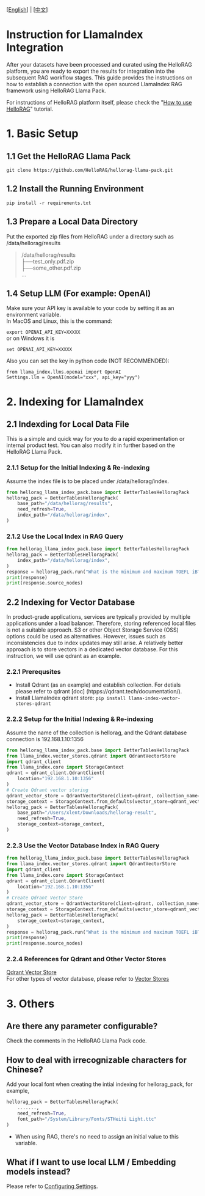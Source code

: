 [[English](https://github.com/HelloRAG/hellorag-llama-pack)] |  [[中文](https://github.com/HelloRAG/hellorag-llama-pack/blob/main/README_CN.md)]
# Instruction for LlamaIndex Integration

After your datasets have been processed and curated using the HelloRAG platform, you are ready to export the results for integration into the subsequent RAG workflow stages. This guide provides the instructions on how to establish a connection with the open sourced LlamaIndex RAG framework using HelloRAG Llama Pack. 

For instructions of HelloRAG platform itself, please check the "[How to use HelloRAG](https://hellorag.ai/tutorial)" tutorial.

# 1. Basic Setup
## 1.1 Get the HelloRAG Llama Pack
```git clone https://github.com/HelloRAG/hellorag-llama-pack.git```

## 1.2 Install the Running Environment
```pip install -r requirements.txt  ```

## 1.3 Prepare a Local Data Directory
Put the exported zip files from HelloRAG under a directory such as /data/hellorag/results 
>/data/hellorag/results  
> ├──test_only.pdf.zip  
> ├──some_other.pdf.zip  
> ...

## 1.4 Setup LLM (For example: OpenAI)
Make sure your API key is available to your code by setting it as an environment variable.   
In MacOS and Linux, this is the command:

```export OPENAI_API_KEY=XXXXX```  
or on Windows it is

```set OPENAI_API_KEY=XXXXX```

Also you can set the key in python code (NOT RECOMMENDED):


```
from llama_index.llms.openai import OpenAI
Settings.llm = OpenAI(model="xxx", api_key="yyy")
```

# 2. Indexing for LlamaIndex

## 2.1 Indexding for Local Data File

This is a simple and quick way for you to do a rapid experimentation or internal product test. You can also modify it in further based on the HelloRAG Llama Pack. 

### 2.1.1 Setup for the Initial Indexing & Re-indexing

Assume the index file is to be placed under /data/hellorag/index.
```python
from hellorag_llama_index_pack.base import BetterTablesHelloragPack
hellorag_pack = BetterTablesHelloragPack(
    base_path="/data/hellorag/results",
    need_refresh=True,
    index_path="/data/hellorag/index",
)
```

### 2.1.2 Use the Local Index in RAG Query 

```python
from hellorag_llama_index_pack.base import BetterTablesHelloragPack
hellorag_pack = BetterTablesHelloragPack(
    index_path="/data/hellorag/index",
)
response = hellorag_pack.run("What is the minimum and maximum TOEFL iBT score range for the Advanced level in the Speaking section? ")
print(response)
print(response.source_nodes)
```

## 2.2 Indexing for Vector Database

In product-grade applications, services are typically provided by multiple applications under a load balancer. Therefore, storing referenced local files is not a suitable approach. S3 or other Object Storage Service (OSS) options could be used as alternatives. However, issues such as inconsistencies due to index updates may still arise. A relatively better approach is to store vectors in a dedicated vector database. For this instruction, we will use qdrant as an example.

### 2.2.1 Prerequsites
* Install Qdrant (as an example) and establish collection. For detials please refer to qdrant [doc] (htpps://qdrant.tech/documentation/). 
* Install LlamaIndex qdrant store: ```pip install llama-index-vector-stores-qdrant```

### 2.2.2 Setup for the Initial Indexing & Re-indexing

Assume the name of the collection is hellorag, and the Qdrant database connection is 192.168.1.10:1356 
```python
from hellorag_llama_index_pack.base import BetterTablesHelloragPack
from llama_index.vector_stores.qdrant import QdrantVectorStore
import qdrant_client
from llama_index.core import StorageContext
qdrant = qdrant_client.QdrantClient(
    location="192.168.1.10:1356"
)
# Create Qdrant vector storing
qdrant_vector_store = QdrantVectorStore(client=qdrant, collection_name="hellorag")
storage_context = StorageContext.from_defaults(vector_store=qdrant_vector_store)
hellorag_pack = BetterTablesHelloragPack(
    base_path="/Users/xlent/Downloads/hellorag-result",
    need_refresh=True,
    storage_context=storage_context,
)
```
### 2.2.3 Use the Vector Database Index in RAG Query 
```python
from hellorag_llama_index_pack.base import BetterTablesHelloragPack
from llama_index.vector_stores.qdrant import QdrantVectorStore
import qdrant_client
from llama_index.core import StorageContext
qdrant = qdrant_client.QdrantClient(
    location="192.168.1.10:1356"
)
# Create Qdrant Vector Store
qdrant_vector_store = QdrantVectorStore(client=qdrant, collection_name="hellorag")
storage_context = StorageContext.from_defaults(vector_store=qdrant_vector_store)
hellorag_pack = BetterTablesHelloragPack(
    storage_context=storage_context,
)
response = hellorag_pack.run("What is the minimum and maximum TOEFL iBT score range for the Advanced level in the Speaking section? ")
print(response)
print(response.source_nodes)
```

### 2.2.4 References for Qdrant and Other Vector Stores

[Qdrant Vector Store](https://docs.llamaindex.ai/en/stable/examples/vector_stores/QdrantIndexDemo.html)  
For other types of vector database, please refer to [Vector Stores](https://docs.llamaindex.ai/en/stable/module_guides/storing/vector_stores.html)

# 3. Others
## Are there any parameter configurable? 
Check the comments in the HelloRAG Llama Pack code.  

## How to deal with irrecognizable characters for Chinese?
Add your local font when creating the intial indexing for hellorag_pack, for example,  
```python
hellorag_pack = BetterTablesHelloragPack(
    .......,
    need_refresh=True,
    font_path="/System/Library/Fonts/STHeiti Light.ttc"
)
```
* When using RAG, there's no need to assign an initial value to this variable.

## What if I want to use local LLM / Embedding models instead?
Please refer to [Configuring Settings](https://docs.llamaindex.ai/en/stable/module_guides/supporting_modules/settings.html).
